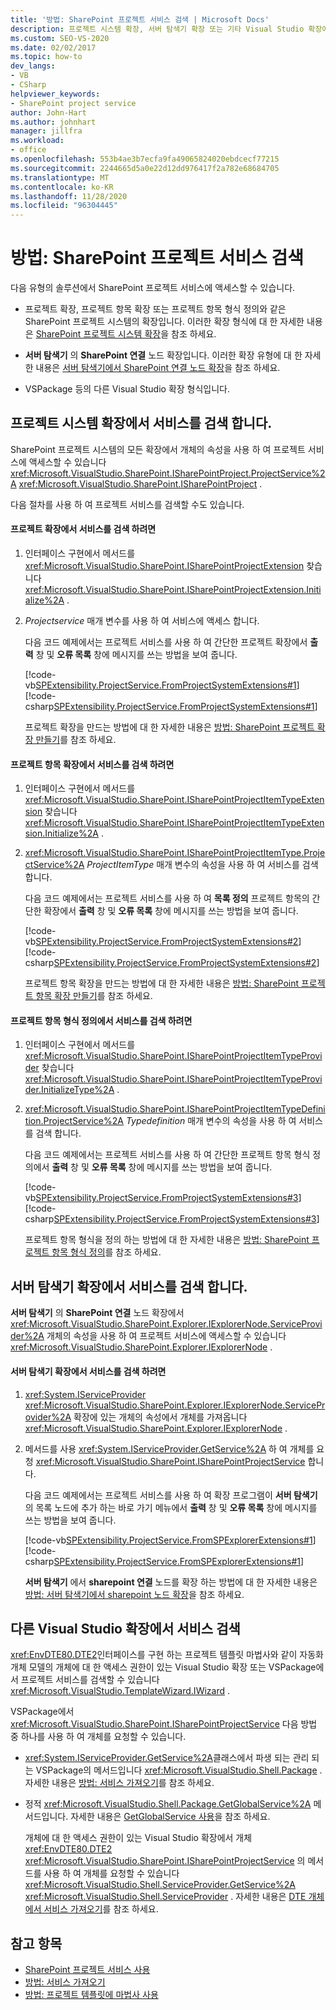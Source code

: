 ```yaml
---
title: '방법: SharePoint 프로젝트 서비스 검색 | Microsoft Docs'
description: 프로젝트 시스템 확장, 서버 탐색기 확장 또는 기타 Visual Studio 확장에서 SharePoint 프로젝트 서비스에 액세스 하는 방법에 대해 알아봅니다.
ms.custom: SEO-VS-2020
ms.date: 02/02/2017
ms.topic: how-to
dev_langs:
- VB
- CSharp
helpviewer_keywords:
- SharePoint project service
author: John-Hart
ms.author: johnhart
manager: jillfra
ms.workload:
- office
ms.openlocfilehash: 553b4ae3b7ecfa9fa49065824020ebdcecf77215
ms.sourcegitcommit: 2244665d5a0e22d12dd976417f2a782e68684705
ms.translationtype: MT
ms.contentlocale: ko-KR
ms.lasthandoff: 11/28/2020
ms.locfileid: "96304445"
---
```

# <a name="how-to-retrieve-the-sharepoint-project-service"></a>방법: SharePoint 프로젝트 서비스 검색
  다음 유형의 솔루션에서 SharePoint 프로젝트 서비스에 액세스할 수 있습니다.

- 프로젝트 확장, 프로젝트 항목 확장 또는 프로젝트 항목 형식 정의와 같은 SharePoint 프로젝트 시스템의 확장입니다. 이러한 확장 형식에 대 한 자세한 내용은 [SharePoint 프로젝트 시스템 확장](../sharepoint/extending-the-sharepoint-project-system.md)을 참조 하세요.

- **서버 탐색기** 의 **SharePoint 연결** 노드 확장입니다. 이러한 확장 유형에 대 한 자세한 내용은 [서버 탐색기에서 SharePoint 연결 노드 확장](../sharepoint/extending-the-sharepoint-connections-node-in-server-explorer.md)을 참조 하세요.

- VSPackage 등의 다른 Visual Studio 확장 형식입니다.

## <a name="retrieve-the-service-in-project-system-extensions"></a>프로젝트 시스템 확장에서 서비스를 검색 합니다.
 SharePoint 프로젝트 시스템의 모든 확장에서 개체의 속성을 사용 하 여 프로젝트 서비스에 액세스할 수 있습니다 <xref:Microsoft.VisualStudio.SharePoint.ISharePointProject.ProjectService%2A> <xref:Microsoft.VisualStudio.SharePoint.ISharePointProject> .

 다음 절차를 사용 하 여 프로젝트 서비스를 검색할 수도 있습니다.

#### <a name="to-retrieve-the-service-in-a-project-extension"></a>프로젝트 확장에서 서비스를 검색 하려면

1. 인터페이스 구현에서 메서드를 <xref:Microsoft.VisualStudio.SharePoint.ISharePointProjectExtension> 찾습니다 <xref:Microsoft.VisualStudio.SharePoint.ISharePointProjectExtension.Initialize%2A> .

2. *Projectservice* 매개 변수를 사용 하 여 서비스에 액세스 합니다.

     다음 코드 예제에서는 프로젝트 서비스를 사용 하 여 간단한 프로젝트 확장에서 **출력** 창 및 **오류 목록** 창에 메시지를 쓰는 방법을 보여 줍니다.

     [!code-vb[SPExtensibility.ProjectService.FromProjectSystemExtensions#1](../sharepoint/codesnippet/VisualBasic/spextensibility.projectservice.fromprojectsystemextensions.getprojectservice/extension/extension.vb#1)]
     [!code-csharp[SPExtensibility.ProjectService.FromProjectSystemExtensions#1](../sharepoint/codesnippet/CSharp/spextensibility.projectservice.fromprojectsystemextensions.getprojectservice/extension/extension.cs#1)]

     프로젝트 확장을 만드는 방법에 대 한 자세한 내용은 [방법: SharePoint 프로젝트 확장 만들기](../sharepoint/how-to-create-a-sharepoint-project-extension.md)를 참조 하세요.

#### <a name="to-retrieve-the-service-in-a-project-item-extension"></a>프로젝트 항목 확장에서 서비스를 검색 하려면

1. 인터페이스 구현에서 메서드를 <xref:Microsoft.VisualStudio.SharePoint.ISharePointProjectItemTypeExtension> 찾습니다 <xref:Microsoft.VisualStudio.SharePoint.ISharePointProjectItemTypeExtension.Initialize%2A> .

2. <xref:Microsoft.VisualStudio.SharePoint.ISharePointProjectItemType.ProjectService%2A> *ProjectItemType* 매개 변수의 속성을 사용 하 여 서비스를 검색 합니다.

     다음 코드 예제에서는 프로젝트 서비스를 사용 하 여 **목록 정의** 프로젝트 항목의 간단한 확장에서 **출력** 창 및 **오류 목록** 창에 메시지를 쓰는 방법을 보여 줍니다.

     [!code-vb[SPExtensibility.ProjectService.FromProjectSystemExtensions#2](../sharepoint/codesnippet/VisualBasic/spextensibility.projectservice.fromprojectsystemextensions.getprojectservice/extension/extension.vb#2)]
     [!code-csharp[SPExtensibility.ProjectService.FromProjectSystemExtensions#2](../sharepoint/codesnippet/CSharp/spextensibility.projectservice.fromprojectsystemextensions.getprojectservice/extension/extension.cs#2)]

     프로젝트 항목 확장을 만드는 방법에 대 한 자세한 내용은 [방법: SharePoint 프로젝트 항목 확장 만들기](../sharepoint/how-to-create-a-sharepoint-project-item-extension.md)를 참조 하세요.

#### <a name="to-retrieve-the-service-in-a-project-item-type-definition"></a>프로젝트 항목 형식 정의에서 서비스를 검색 하려면

1. 인터페이스 구현에서 메서드를 <xref:Microsoft.VisualStudio.SharePoint.ISharePointProjectItemTypeProvider> 찾습니다 <xref:Microsoft.VisualStudio.SharePoint.ISharePointProjectItemTypeProvider.InitializeType%2A> .

2. <xref:Microsoft.VisualStudio.SharePoint.ISharePointProjectItemTypeDefinition.ProjectService%2A> *Typedefinition* 매개 변수의 속성을 사용 하 여 서비스를 검색 합니다.

     다음 코드 예제에서는 프로젝트 서비스를 사용 하 여 간단한 프로젝트 항목 형식 정의에서 **출력** 창 및 **오류 목록** 창에 메시지를 쓰는 방법을 보여 줍니다.

     [!code-vb[SPExtensibility.ProjectService.FromProjectSystemExtensions#3](../sharepoint/codesnippet/VisualBasic/spextensibility.projectservice.fromprojectsystemextensions.getprojectservice/extension/extension.vb#3)]
     [!code-csharp[SPExtensibility.ProjectService.FromProjectSystemExtensions#3](../sharepoint/codesnippet/CSharp/spextensibility.projectservice.fromprojectsystemextensions.getprojectservice/extension/extension.cs#3)]

     프로젝트 항목 형식을 정의 하는 방법에 대 한 자세한 내용은 [방법: SharePoint 프로젝트 항목 형식 정의](../sharepoint/how-to-define-a-sharepoint-project-item-type.md)를 참조 하세요.

## <a name="retrieve-the-service-in-server-explorer-extensions"></a>서버 탐색기 확장에서 서비스를 검색 합니다.
 **서버 탐색기** 의 **SharePoint 연결** 노드 확장에서 <xref:Microsoft.VisualStudio.SharePoint.Explorer.IExplorerNode.ServiceProvider%2A> 개체의 속성을 사용 하 여 프로젝트 서비스에 액세스할 수 있습니다 <xref:Microsoft.VisualStudio.SharePoint.Explorer.IExplorerNode> .

#### <a name="to-retrieve-the-service-in-a-server-explorer-extension"></a>서버 탐색기 확장에서 서비스를 검색 하려면

1. <xref:System.IServiceProvider> <xref:Microsoft.VisualStudio.SharePoint.Explorer.IExplorerNode.ServiceProvider%2A> 확장에 있는 개체의 속성에서 개체를 가져옵니다 <xref:Microsoft.VisualStudio.SharePoint.Explorer.IExplorerNode> .

2. 메서드를 사용 <xref:System.IServiceProvider.GetService%2A> 하 여 개체를 요청 <xref:Microsoft.VisualStudio.SharePoint.ISharePointProjectService> 합니다.

     다음 코드 예제에서는 프로젝트 서비스를 사용 하 여 확장 프로그램이 **서버 탐색기** 의 목록 노드에 추가 하는 바로 가기 메뉴에서 **출력** 창 및 **오류 목록** 창에 메시지를 쓰는 방법을 보여 줍니다.

     [!code-vb[SPExtensibility.ProjectService.FromSPExplorerExtensions#1](../sharepoint/codesnippet/VisualBasic/spextensibility.projectservice.fromspexplorerextensions.getprojectservice/extension/extension.vb#1)]
     [!code-csharp[SPExtensibility.ProjectService.FromSPExplorerExtensions#1](../sharepoint/codesnippet/CSharp/spextensibility.projectservice.fromspexplorerextensions.getprojectservice/extension/extension.cs#1)]

     **서버 탐색기** 에서 **sharepoint 연결** 노드를 확장 하는 방법에 대 한 자세한 내용은 [방법: 서버 탐색기에서 sharepoint 노드 확장](../sharepoint/how-to-extend-a-sharepoint-node-in-server-explorer.md)을 참조 하세요.

## <a name="retrieve-the-service-in-other-visual-studio-extensions"></a>다른 Visual Studio 확장에서 서비스 검색
 <xref:EnvDTE80.DTE2>인터페이스를 구현 하는 프로젝트 템플릿 마법사와 같이 자동화 개체 모델의 개체에 대 한 액세스 권한이 있는 Visual Studio 확장 또는 VSPackage에서 프로젝트 서비스를 검색할 수 있습니다 <xref:Microsoft.VisualStudio.TemplateWizard.IWizard> .

 VSPackage에서 <xref:Microsoft.VisualStudio.SharePoint.ISharePointProjectService> 다음 방법 중 하나를 사용 하 여 개체를 요청할 수 있습니다.

- <xref:System.IServiceProvider.GetService%2A>클래스에서 파생 되는 관리 되는 VSPackage의 메서드입니다 <xref:Microsoft.VisualStudio.Shell.Package> . 자세한 내용은 [방법: 서비스 가져오기](../extensibility/how-to-get-a-service.md)를 참조 하세요.

- 정적 <xref:Microsoft.VisualStudio.Shell.Package.GetGlobalService%2A> 메서드입니다. 자세한 내용은 [GetGlobalService 사용](../extensibility/internals/service-essentials.md#how-to-use-getglobalservice)을 참조 하세요.

  개체에 대 한 액세스 권한이 있는 Visual Studio 확장에서 개체 <xref:EnvDTE80.DTE2> <xref:Microsoft.VisualStudio.SharePoint.ISharePointProjectService> 의 메서드를 사용 하 여 개체를 요청할 수 있습니다 <xref:Microsoft.VisualStudio.Shell.ServiceProvider.GetService%2A> <xref:Microsoft.VisualStudio.Shell.ServiceProvider> . 자세한 내용은 [DTE 개체에서 서비스 가져오기](../extensibility/how-to-get-a-service.md#getting-a-service-from-the-dte-object)를 참조 하세요.

## <a name="see-also"></a>참고 항목
- [SharePoint 프로젝트 서비스 사용](../sharepoint/using-the-sharepoint-project-service.md)
- [방법: 서비스 가져오기](../extensibility/how-to-get-a-service.md)
- [방법: 프로젝트 템플릿에 마법사 사용](../extensibility/how-to-use-wizards-with-project-templates.md)
